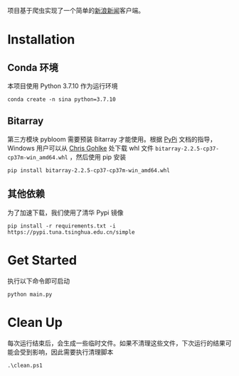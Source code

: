 项目基于爬虫实现了一个简单的[新浪新闻](https://news.sina.com.cn)客户端。

# Installation

## Conda 环境

本项目使用 Python 3.7.10 作为运行环境

```shell
conda create -n sina python=3.7.10
```

## Bitarray

第三方模块 pybloom 需要预装 Bitarray 才能使用。根据 [PyPi](https://pypi.org/project/bitarray/) 文档的指导， Windows 用户可以从 [Chris Gohlke](https://www.lfd.uci.edu/~gohlke/pythonlibs/#bitarray) 处下载 whl 文件 `bitarray-2.2.5-cp37-cp37m-win_amd64.whl` ，然后使用 pip 安装

```shell
pip install bitarray-2.2.5-cp37-cp37m-win_amd64.whl
```

## 其他依赖

为了加速下载，我们使用了清华 Pypi 镜像

```shell
pip install -r requirements.txt -i https://pypi.tuna.tsinghua.edu.cn/simple
```

# Get Started

执行以下命令即可启动

```shell
python main.py
```

# Clean Up

每次运行结束后，会生成一些临时文件。如果不清理这些文件，下次运行的结果可能会受到影响，因此需要执行清理脚本

```shell
.\clean.ps1
```